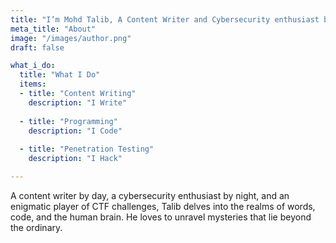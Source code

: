 ```yaml
---
title: "I’m Mohd Talib, A Content Writer and Cybersecurity enthusiast based in Lucknow - India"
meta_title: "About"
image: "/images/author.png"
draft: false

what_i_do:
  title: "What I Do"
  items:
  - title: "Content Writing"
    description: "I Write"
  
  - title: "Programming"
    description: "I Code"
  
  - title: "Penetration Testing"
    description: "I Hack"

---
```

A content writer by day, a cybersecurity enthusiast by night, and an enigmatic player of CTF challenges, Talib delves into the realms of words, code, and the human brain. He loves to unravel mysteries that lie beyond the ordinary.

<!-- A content writer with over 12 years experience working across brand identity, publishing and digital products. Maecenas sit amet purus eget ipsum elementum venenatis. Aenean maximus urna magna elementum venenatis quis non purus.

Purus eget ipsum elementum venenatis. Aenean maximus urna magna elementum venenatis, quis rutrum mi semper non purus eget ipsum elementum venenatis, aenean maximus urna magna elementum. -->
